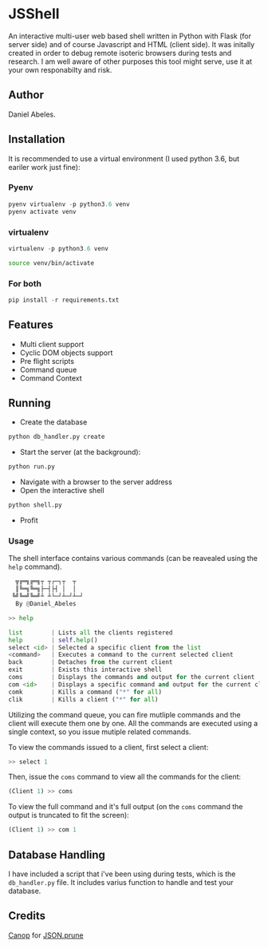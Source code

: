 # JSShell

An interactive multi-user web based shell written in Python with Flask (for server side) and of course Javascript and HTML (client side). It was initally created in order to debug remote isoteric browsers during tests and research. I am well aware of other purposes this tool might serve, use it at your own responabilty and risk.

## Author
Daniel Abeles.

## Installation
It is recommended to use a virtual environment (I used python 3.6, but eariler work just fine):
### Pyenv
```python
pyenv virtualenv -p python3.6 venv
pyenv activate venv
```

### virtualenv
```python 
virtualenv -p python3.6 venv
```
```bash
source venv/bin/activate
```

### For both
```python
pip install -r requirements.txt
```

## Features
* Multi client support
* Cyclic DOM objects support
* Pre flight scripts
* Command queue
* Command Context

## Running
* Create the database
```python
python db_handler.py create
```
* Start the server (at the background):
```python
python run.py
```
* Navigate with a browser to the server address
* Open the interactive shell
```python
python shell.py
```
* Profit

### Usage
The shell interface contains various commands (can be reavealed using the `help` command).
```python
  ╦╔═╗╔═╗┬ ┬┌─┐┬  ┬
  ║╚═╗╚═╗├─┤├┤ │  │
 ╚╝╚═╝╚═╝┴ ┴└─┘┴─┘┴─┘
  By @Daniel_Abeles

>> help

list        | Lists all the clients registered                              
help        | self.help()                                                   
select <id> | Selected a specific client from the list                      
<command>   | Executes a command to the current selected client             
back        | Detaches from the current client                              
exit        | Exists this interactive shell                                 
coms        | Displays the commands and output for the current client       
com <id>    | Displays a specific command and output for the current client 
comk        | Kills a command ("*" for all)                                 
clik        | Kills a client ("*" for all)                                  

```
Utilizing the command queue, you can fire mutliple commands and the client will execute them one by one.
All the commands are executed using a single context, so you issue mutiple related commands.

To view the commands issued to a client, first select a client:
```python
>> select 1
```

Then, issue the `coms` command to view all the commands for the client:
``` python
(Client 1) >> coms
```
To view the full command and it's full output (on the `coms` command the output is truncated to fit the screen):
```python
(Client 1) >> com 1
```

## Database Handling
I have included a script that i've been using during tests, which is the `db_handler.py` file. It includes varius function to handle and test your database.


## Credits
[Canop](https://github.com/Canop) for [JSON.prune](https://github.com/Canop/JSON.prune/)
